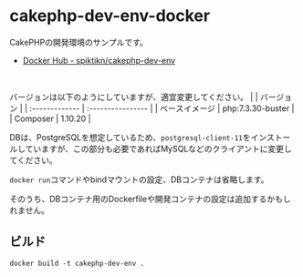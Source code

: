 # cakephp-dev-env-docker

CakePHPの開発環境のサンプルです。

- [Docker Hub - spiktikn/cakephp-dev-env](https://hub.docker.com/r/spiktikn/cakephp-dev-env)

<br>

バージョンは以下のようにしていますが、適宜変更してください。
|                | バージョン        |
| :------------- | :---------------- |
| ベースイメージ | php:7.3.30-buster |
| Composer       | 1.10.20           |

DBは、PostgreSQLを想定しているため、`postgresql-client-11`をインストールしていますが、この部分も必要であればMySQLなどのクライアントに変更してください。

`docker run`コマンドやbindマウントの設定、DBコンテナは省略します。

そのうち、DBコンテナ用のDockerfileや開発コンテナの設定は追加するかもしれません。

## ビルド

```shell
docker build -t cakephp-dev-env .
```
